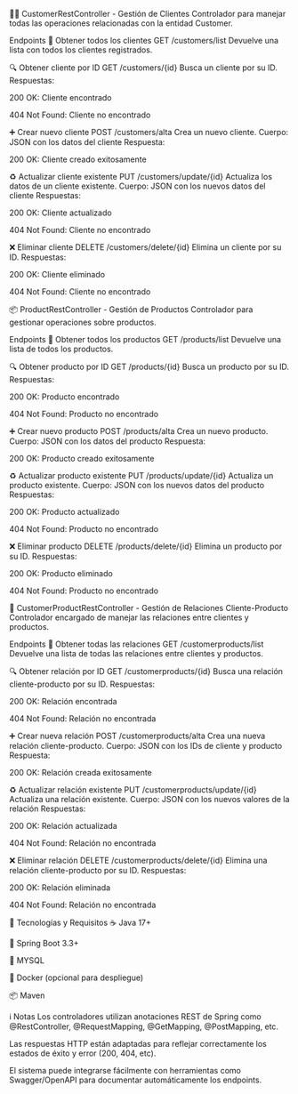 🧑‍💼 CustomerRestController - Gestión de Clientes
Controlador para manejar todas las operaciones relacionadas con la entidad Customer.

Endpoints
📄 Obtener todos los clientes
GET /customers/list
Devuelve una lista con todos los clientes registrados.

🔍 Obtener cliente por ID
GET /customers/{id}
Busca un cliente por su ID.
Respuestas:

200 OK: Cliente encontrado

404 Not Found: Cliente no encontrado

➕ Crear nuevo cliente
POST /customers/alta
Crea un nuevo cliente.
Cuerpo: JSON con los datos del cliente
Respuesta:

200 OK: Cliente creado exitosamente

♻️ Actualizar cliente existente
PUT /customers/update/{id}
Actualiza los datos de un cliente existente.
Cuerpo: JSON con los nuevos datos del cliente
Respuestas:

200 OK: Cliente actualizado

404 Not Found: Cliente no encontrado

❌ Eliminar cliente
DELETE /customers/delete/{id}
Elimina un cliente por su ID.
Respuestas:

200 OK: Cliente eliminado

404 Not Found: Cliente no encontrado

📦 ProductRestController - Gestión de Productos
Controlador para gestionar operaciones sobre productos.

Endpoints
📄 Obtener todos los productos
GET /products/list
Devuelve una lista de todos los productos.

🔍 Obtener producto por ID
GET /products/{id}
Busca un producto por su ID.
Respuestas:

200 OK: Producto encontrado

404 Not Found: Producto no encontrado

➕ Crear nuevo producto
POST /products/alta
Crea un nuevo producto.
Cuerpo: JSON con los datos del producto
Respuesta:

200 OK: Producto creado exitosamente

♻️ Actualizar producto existente
PUT /products/update/{id}
Actualiza un producto existente.
Cuerpo: JSON con los nuevos datos del producto
Respuestas:

200 OK: Producto actualizado

404 Not Found: Producto no encontrado

❌ Eliminar producto
DELETE /products/delete/{id}
Elimina un producto por su ID.
Respuestas:

200 OK: Producto eliminado

404 Not Found: Producto no encontrado

🔗 CustomerProductRestController - Gestión de Relaciones Cliente-Producto
Controlador encargado de manejar las relaciones entre clientes y productos.

Endpoints
📄 Obtener todas las relaciones
GET /customerproducts/list
Devuelve una lista de todas las relaciones entre clientes y productos.

🔍 Obtener relación por ID
GET /customerproducts/{id}
Busca una relación cliente-producto por su ID.
Respuestas:

200 OK: Relación encontrada

404 Not Found: Relación no encontrada

➕ Crear nueva relación
POST /customerproducts/alta
Crea una nueva relación cliente-producto.
Cuerpo: JSON con los IDs de cliente y producto
Respuesta:

200 OK: Relación creada exitosamente

♻️ Actualizar relación existente
PUT /customerproducts/update/{id}
Actualiza una relación existente.
Cuerpo: JSON con los nuevos valores de la relación
Respuestas:

200 OK: Relación actualizada

404 Not Found: Relación no encontrada

❌ Eliminar relación
DELETE /customerproducts/delete/{id}
Elimina una relación cliente-producto por su ID.
Respuestas:

200 OK: Relación eliminada

404 Not Found: Relación no encontrada

🧱 Tecnologías y Requisitos
☕ Java 17+

🌱 Spring Boot 3.3+

🐬 MYSQL

🐳 Docker (opcional para despliegue)

📦 Maven

ℹ️ Notas
Los controladores utilizan anotaciones REST de Spring como @RestController, @RequestMapping, @GetMapping, @PostMapping, etc.

Las respuestas HTTP están adaptadas para reflejar correctamente los estados de éxito y error (200, 404, etc).

El sistema puede integrarse fácilmente con herramientas como Swagger/OpenAPI para documentar automáticamente los endpoints.
